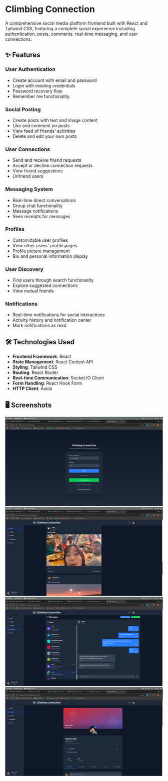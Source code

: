 # Climbing Connection

A comprehensive social media platform frontend built with React and Tailwind CSS, featuring a complete social experience including authentication, posts, comments, real-time messaging, and user connections.


## ✨ Features

### User Authentication
* Create account with email and password
* Login with existing credentials
* Password recovery flow
* Remember me functionality

### Social Posting
* Create posts with text and image content
* Like and comment on posts
* View feed of friends' activities
* Delete and edit your own posts

### User Connections
* Send and receive friend requests
* Accept or decline connection requests
* View friend suggestions
* Unfriend users

### Messaging System
* Real-time direct conversations
* Group chat functionality
* Message notifications
* Seen receipts for messages

### Profiles
* Customizable user profiles
* View other users' profile pages
* Profile picture management
* Bio and personal information display

### User Discovery
* Find users through search functionality
* Explore suggested connections
* View mutual friends

### Notifications
* Real-time notifications for social interactions
* Activity history and notification center
* Mark notifications as read

## 🛠️ Technologies Used
* **Frontend Framework**: React
* **State Management**: React Context API
* **Styling**: Tailwind CSS
* **Routing**: React Router
* **Real-time Communication**: Socket.IO Client
* **Form Handling**: React Hook Form
* **HTTP Client**: Axios

## 🖥️ Screenshots

![Login Page](/screenshots/login.png)
![Feed](/screenshots/feed.png)
![Messaging Interface](/screenshots/messaging.png)
![Profile Page](/screenshots/profile.png)
